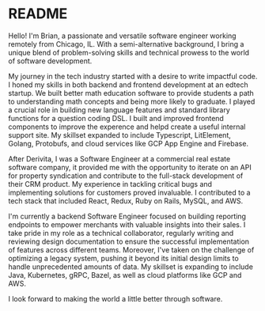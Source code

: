 # README

Hello! I'm Brian, a passionate and versatile software engineer working remotely from Chicago, IL. With a semi-alternative background, I bring a unique blend of problem-solving skills and technical prowess to the world of software development.

My journey in the tech industry started with a desire to write impactful code. I honed my skills in both backend and frontend development at an edtech startup. We built better math education software to provide students a path to understanding math concepts and being more likely to graduate. I played a crucial role in building new language features and standard library functions for a question coding DSL. I built and improved frontend components to improve the experence and helpd create a useful internal support site. My skillset expanded to include Typescript, LitElement, Golang, Protobufs, and cloud services like GCP App Engine and Firebase.

After Derivita, I was a Software Engineer at a commercial real estate software company, it provided me with the opportunity to iterate on an API for property syndication and contribute to the full-stack development of their CRM product. My experience in tackling critical bugs and implementing solutions for customers proved invaluable. I contributed to a tech stack that included React, Redux, Ruby on Rails, MySQL, and AWS.

I'm currently a backend Software Engineer focused on building reporting endpoints to empower merchants with valuable insights into their sales. I take pride in my role as a technical collaborator, regularly writing and reviewing design documentation to ensure the successful implementation of features across different teams. Moreover, I've taken on the challenge of optimizing a legacy system, pushing it beyond its initial design limits to handle unprecedented amounts of data. My skillset is expanding to include Java, Kubernetes, gRPC, Bazel, as well as cloud platforms like GCP and AWS.

I look forward to making the world a little better through software.
